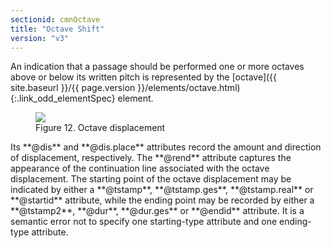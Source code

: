 ```yaml
---
sectionid: cmnOctave
title: "Octave Shift"
version: "v3"
---
```




An indication that a passage should be performed one or more octaves above or below
its
written pitch is represented by the [octave]({{ site.baseurl }}/{{ page.version }}/elements/octave.html){:.link_odd_elementSpec} element.

<figure class="figure">
   <img src="../../../../guidelines/v3/Images/ExampleImages/octave-a-20100510.png" class="img-responsive"></img>
   <figcaption class="figure-caption">Figure 12. Octave displacement</figcaption>
</figure>
Its **@dis** and **@dis.place** attributes record the amount and direction of
displacement, respectively. The **@rend** attribute captures the appearance of the
continuation line associated with the octave displacement. The starting point of the
octave displacement may be indicated by either a **@tstamp**, **@tstamp.ges**,
**@tstamp.real** or **@startid** attribute, while the ending point may be
recorded by either a **@tstamp2**, **@dur**, **@dur.ges** or
**@endid** attribute. It is a semantic error not to specify one starting-type
attribute and one ending-type attribute.

